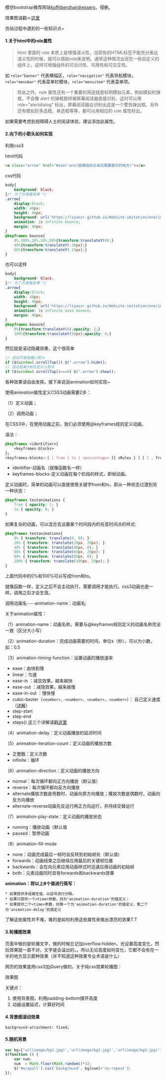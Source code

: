 模仿bootstrap推荐网站[koffijberghairdressers](http://koffijberghairdressers.com/)，侵删。

效果图请戳☞[这里](https://liyaozr.github.io/Website-imitation)

仿站过程中遇到的一些知识点~

#### 1.关于html中的role属性

>html 里面的 role 本质上是增强语义性，当现有的HTML标签不能充分表达语义性的时候，就可以借助role来说明。通常这种情况出现在一些自定义的组件上，这样可增强组件的可访问性、可用性和可交互性。

如 `role="banner"` 代表横幅区，`role="navigation"` 代表导航模块，`role="menubar"` 代表菜单栏模块，`role="menuitem"` 代表菜单项。

>除此之外，role 属性还有一个重要的用途就是标明模拟元素，例如模拟的弹框，不会像 alert 的弹框那样被屏幕阅读器直接识别，这时可以用 role="alertdialog" 标出，屏幕阅读器会识别出这是一个警告弹出框。另外还有模拟的多选框、单选框等等，都可以用相应的 role 属性标出。

如果需要考虑到视障碍人士的阅读体验，建议添加此属性。

#### 2.向下的小箭头如何实现

利用css3

html代码

```html
<a class="arrow" href="#over-ons(链接指向点击后需要展示的地方)"></a>
```
css代码

```css
body{
	background: black;
}/* 为了方便看效果 */
.arrow{
	display:block;
	width: 40px;
	height: 40px;
	background: url('https://liyaozr.github.io/Website-imitation/one/image/down.svg');
	animation: 2s infinite bounce;
	margin: 40px;
}
@keyframes bounce{
    0%,100%,20%,50%,80%{transform:translateY(0);}
    40%{transform:translateY(-30px);}
    60%{transform:translateY(-15px);}
}
```
也可以这样

```css
body{
	background: black;
}/* 为了方便看效果 */
.arrow{
	display:block;
	width: 40px;
	height: 40px;
	background: url('https://liyaozr.github.io/Website-imitation/one/image/down.svg');
	animation: 1s infinite ease bounce;
	margin: 40px;
}
@keyframes bounce{
	0%{transform:translateY(0);opacity: 1;}
	100%{transform:translateY(50px);opacity: 0;}
}
```
然后就是滚动隐藏效果，这个很简单

```javascript
// 滚动页面隐藏小箭头
if ($(window).scrollTop()) $(".arrow").hide();
// 滚动距离为0时显示小箭头
if ($(window).scrollTop()===0) $(".arrow").show();
```
各种效果请自由发挥。接下来说说animation如何实现~

使用animation属性定义CSS3动画需要2步：

（1）定义动画；

（2）调用动画；

在CSS3中，在使用动画之前，我们必须使用@keyframes规则定义动画。

语法：

```css
@keyframes <identifier>{
	<keyframes-blocks>
};
<keyframes-blocks>:[ [ from | to | <percentage> ]{ sRules } ] [ [ , from | to | <percentage> ]{ sRules } ]*
```

- identifier-动画名（就像函数名一样）
- keyframes-blocks-定义动画在每个阶段的样式，即帧动画。

定义动画时，简单的动画可以直接使用关键字from和to，即从一种状态过渡到另一种状态：

```css
@keyframes testanimations {
	from { opacity: 1; }
	to { opacity: 0; }
}
```
如果复杂的动画，可以混合<percentage>去设置某个时间段内的任意时间点的样式:

```css
@keyframes testanimations{
	0% { transform: translate(0, 0); }
	20% { transform: translate(20px, 20px); }
	40% { transform: translate(40px, 0); }
	60% { transform: translate(60px, 20px); }
	80% { transform: translate(80px, 0); }
	100% { transform: translate(100px, 20px); }
}
```
上面代码中的0%和100%可以写成from和to。

就像函数一样，定义之后不会主动执行，需要调用才能执行。css3动画也是一样，调用之后才会生效。

调用动画名----animation-name：动画名;

关于animation属性：

（1）animation-name：动画名称，需要与@keyframes规则定义的动画名称完全一致（区分大小写）

（2）animation-duration：完成动画需要的时间，单位s（秒），可以为小数，如：0.5

（3）animation-timing-function：设置动画的播放速率

- ease：由快到慢
- linear：匀速
- ease-in ：减显效果，越来越快
- ease-out ：减隐效果，越来越慢
- ease-in-out ：慢快慢
- cubic-bezier（`<number>, <number>, <number>, <number>`）： 自己定义速度（[详解](https://segmentfault.com/a/1190000004618375)）
- step-start
- step-end
- steps(<integer>)  这三个详解请戳[这里](https://idiotwu.me/understanding-css3-timing-function-steps/)

（4）animation-delay：定义动画播放的延迟时间

（5）animation-iteration-count：定义动画的播放次数

- 正整数：定义次数
- infinite：循环

（6）animation-direction：定义动画的播放方向

- normal：每次循环都向正方向播放（默认值）
- reverse：每次循环都向反方向播放
- alternate播放次数是奇数时，动画向原方向播放；播放次数是偶数时，动画向反方向播放
- alternate-reverse动画先反运行再正方向运行，并持续交替运行

（7）animation-play-state：定义动画的播放状态

- running：播放动画（默认值
- paused：暂停动画

（8）animation-fill-mode

- none：动画完成最后一帧时会反转到初始帧处（默认值）
- forwards：动画结束之后继续应用最后的关键帧位置
- backwards：会在向元素应用动画样式时迅速应用动画的初始帧
- both：元素动画同时具有forwards和backwards效果

**animation：将以上8个值进行简写：**

	* 如果提供多组属性值，以逗号进行分隔。
	* 如果只提供一个<time>参数，则为'animation-duration'的值定义；
	* 如果提供二个<time>参数，则第一个为'animation-duration'的值定义，第二个为'animation-delay'的值定义

了解这些属性并不难，难的是如何利用这些属性来做出漂亮的效果T.T

#### 3.轮播图效果

页面中做的是轮播文字，做的时候忘记加overflow:hidden，光设置高度变化，然后效果就一直不对，文字是会溢出的。。所以无论高度如何变化，它都不会有在一半的地方显示那种效果（并不知道这种效果专业术语是什么）

网页的效果是用css3加jQuery做的，关于纯css效果轮播图：

效果图

关键点：

1. 使用背景图，利用padding-bottom撑开高度
2. 动画设置延迟，计算好时间


#### 4.背景图滚动效果

`background-attachment: fixed;`

#### 5.随机背景

```js
var bg=['url(image/bg1.jpg)','url(image/bg2.jpg)','url(image/bg3.jpg)'];
$(function () {
	var num;
	num  = Math.floor(Math.random()*3);
	$('#wrapall').css('background', bg[num]+'no-repeat');
});
```
